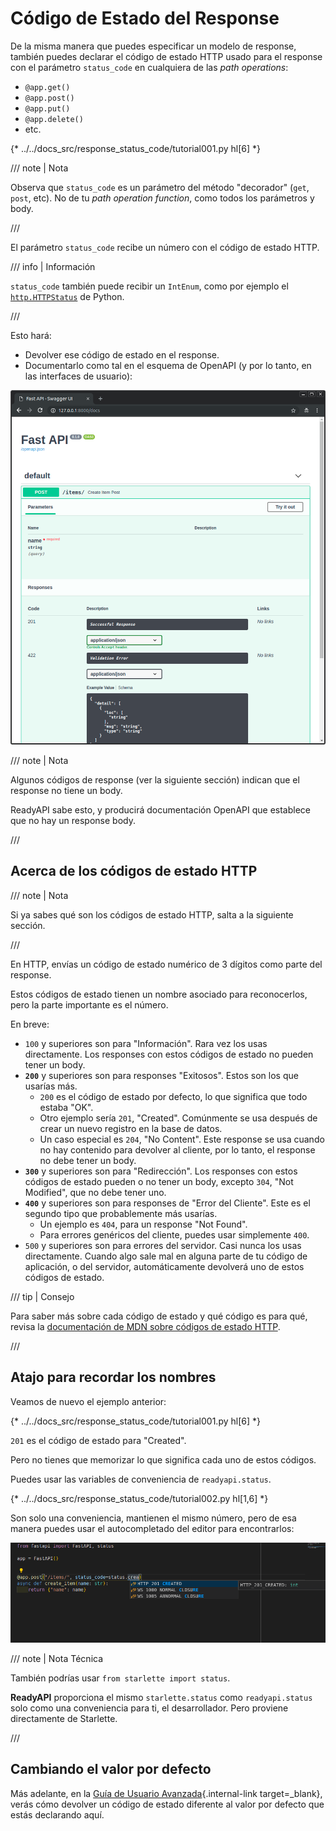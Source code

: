 # Código de Estado del Response

De la misma manera que puedes especificar un modelo de response, también puedes declarar el código de estado HTTP usado para el response con el parámetro `status_code` en cualquiera de las *path operations*:

* `@app.get()`
* `@app.post()`
* `@app.put()`
* `@app.delete()`
* etc.

{* ../../docs_src/response_status_code/tutorial001.py hl[6] *}

/// note | Nota

Observa que `status_code` es un parámetro del método "decorador" (`get`, `post`, etc). No de tu *path operation function*, como todos los parámetros y body.

///

El parámetro `status_code` recibe un número con el código de estado HTTP.

/// info | Información

`status_code` también puede recibir un `IntEnum`, como por ejemplo el <a href="https://docs.python.org/3/library/http.html#http.HTTPStatus" class="external-link" target="_blank">`http.HTTPStatus`</a> de Python.

///

Esto hará:

* Devolver ese código de estado en el response.
* Documentarlo como tal en el esquema de OpenAPI (y por lo tanto, en las interfaces de usuario):

<img src="/img/tutorial/response-status-code/image01.png">

/// note | Nota

Algunos códigos de response (ver la siguiente sección) indican que el response no tiene un body.

ReadyAPI sabe esto, y producirá documentación OpenAPI que establece que no hay un response body.

///

## Acerca de los códigos de estado HTTP

/// note | Nota

Si ya sabes qué son los códigos de estado HTTP, salta a la siguiente sección.

///

En HTTP, envías un código de estado numérico de 3 dígitos como parte del response.

Estos códigos de estado tienen un nombre asociado para reconocerlos, pero la parte importante es el número.

En breve:

* `100` y superiores son para "Información". Rara vez los usas directamente. Los responses con estos códigos de estado no pueden tener un body.
* **`200`** y superiores son para responses "Exitosos". Estos son los que usarías más.
    * `200` es el código de estado por defecto, lo que significa que todo estaba "OK".
    * Otro ejemplo sería `201`, "Created". Comúnmente se usa después de crear un nuevo registro en la base de datos.
    * Un caso especial es `204`, "No Content". Este response se usa cuando no hay contenido para devolver al cliente, por lo tanto, el response no debe tener un body.
* **`300`** y superiores son para "Redirección". Los responses con estos códigos de estado pueden o no tener un body, excepto `304`, "Not Modified", que no debe tener uno.
* **`400`** y superiores son para responses de "Error del Cliente". Este es el segundo tipo que probablemente más usarías.
    * Un ejemplo es `404`, para un response "Not Found".
    * Para errores genéricos del cliente, puedes usar simplemente `400`.
* `500` y superiores son para errores del servidor. Casi nunca los usas directamente. Cuando algo sale mal en alguna parte de tu código de aplicación, o del servidor, automáticamente devolverá uno de estos códigos de estado.

/// tip | Consejo

Para saber más sobre cada código de estado y qué código es para qué, revisa la <a href="https://developer.mozilla.org/en-US/docs/Web/HTTP/Status" class="external-link" target="_blank">documentación de <abbr title="Mozilla Developer Network">MDN</abbr> sobre códigos de estado HTTP</a>.

///

## Atajo para recordar los nombres

Veamos de nuevo el ejemplo anterior:

{* ../../docs_src/response_status_code/tutorial001.py hl[6] *}

`201` es el código de estado para "Created".

Pero no tienes que memorizar lo que significa cada uno de estos códigos.

Puedes usar las variables de conveniencia de `readyapi.status`.

{* ../../docs_src/response_status_code/tutorial002.py hl[1,6] *}

Son solo una conveniencia, mantienen el mismo número, pero de esa manera puedes usar el autocompletado del editor para encontrarlos:

<img src="/img/tutorial/response-status-code/image02.png">

/// note | Nota Técnica

También podrías usar `from starlette import status`.

**ReadyAPI** proporciona el mismo `starlette.status` como `readyapi.status` solo como una conveniencia para ti, el desarrollador. Pero proviene directamente de Starlette.

///

## Cambiando el valor por defecto

Más adelante, en la [Guía de Usuario Avanzada](../advanced/response-change-status-code.md){.internal-link target=_blank}, verás cómo devolver un código de estado diferente al valor por defecto que estás declarando aquí.
